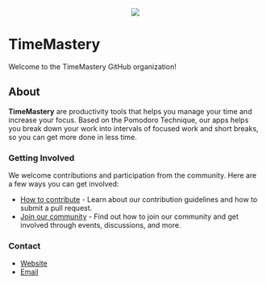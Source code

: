 <p align="center">
    <img src="https://raw.githubusercontent.com/time-mastery/.github/main/contents/tm_banner.png" />
</p>


# TimeMastery

Welcome to the TimeMastery GitHub organization!

## About

**TimeMastery** are productivity tools that helps you manage your time and increase your focus. Based on the Pomodoro Technique, our apps helps you break down your work into intervals of focused work and short breaks, so you can get more done in less time.

### Getting Involved

We welcome contributions and participation from the community. Here are a few ways you can get involved:

- [How to contribute](https://github.com/time-mastery/.github/blob/main/CONTRIBUTING.md) - Learn about our contribution guidelines and how to submit a pull request.
- [Join our community]() - Find out how to join our community and get involved through events, discussions, and more.

### Contact

- [Website]() 
- [Email]() 

